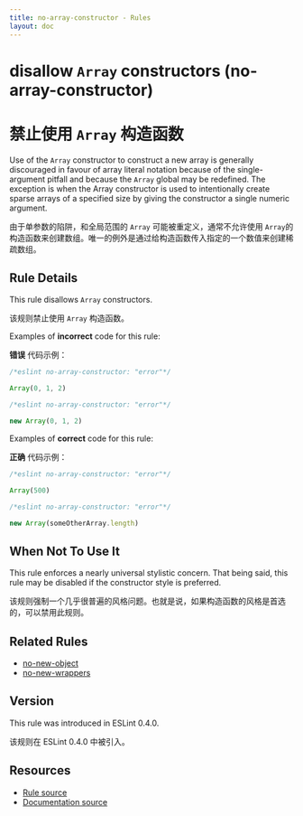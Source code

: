 ```yaml
---
title: no-array-constructor - Rules
layout: doc
---
```

<!-- Note: No pull requests accepted for this file. See README.md in the root directory for details. -->

# disallow `Array` constructors (no-array-constructor)

# 禁止使用 `Array` 构造函数

Use of the `Array` constructor to construct a new array is generally
discouraged in favour of array literal notation because of the single-argument
pitfall and because the `Array` global may be redefined. The exception is when
the Array constructor is used to intentionally create sparse arrays of a
specified size by giving the constructor a single numeric argument.

由于单参数的陷阱，和全局范围的 `Array` 可能被重定义，通常不允许使用 `Array`的构造函数来创建数组。唯一的例外是通过给构造函数传入指定的一个数值来创建稀疏数组。

## Rule Details

This rule disallows `Array` constructors.

该规则禁止使用 `Array` 构造函数。

Examples of **incorrect** code for this rule:

**错误** 代码示例：

```js
/*eslint no-array-constructor: "error"*/

Array(0, 1, 2)
```

```js
/*eslint no-array-constructor: "error"*/

new Array(0, 1, 2)
```

Examples of **correct** code for this rule:

**正确** 代码示例：

```js
/*eslint no-array-constructor: "error"*/

Array(500)
```

```js
/*eslint no-array-constructor: "error"*/

new Array(someOtherArray.length)
```

## When Not To Use It

This rule enforces a nearly universal stylistic concern. That being said, this
rule may be disabled if the constructor style is preferred.

该规则强制一个几乎很普遍的风格问题。也就是说，如果构造函数的风格是首选的，可以禁用此规则。

## Related Rules

* [no-new-object](no-new-object)
* [no-new-wrappers](no-new-wrappers)

## Version

This rule was introduced in ESLint 0.4.0.

该规则在 ESLint 0.4.0 中被引入。

## Resources

* [Rule source](https://github.com/eslint/eslint/tree/master/lib/rules/no-array-constructor.js)
* [Documentation source](https://github.com/eslint/eslint/tree/master/docs/rules/no-array-constructor.md)
